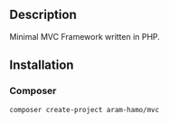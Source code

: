 ## Description
Minimal MVC Framework written in PHP.

## Installation
### Composer
```
composer create-project aram-hamo/mvc
```
